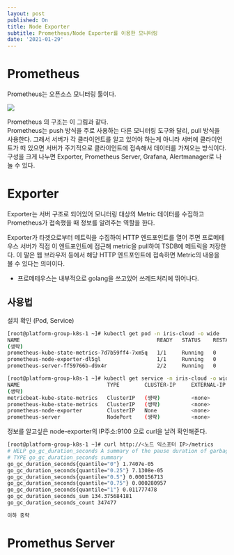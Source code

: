 ```yaml
---
layout: post
published: On
title: Node Exporter
subtitle: Prometheus/Node Exporter를 이용한 모니터링
date: '2021-01-29'
---
```


# Prometheus
Prometheus는 오픈소스 모니터링 툴이다.

<img src="https://miro.medium.com/max/1400/0*_EqEmeXfdivLrtTu.png">


Prometheus 의 구조는 이 그림과 같다. <br>
Prometheus는 push 방식을 주로 사용하는 다른 모니터링 도구와 달리, pull 방식을 사용한다. 그래서 서버가 각 클라이언트를 알고 있어야 하는게 아니라 서버에 클라이언트가 떠 있으면 서버가 주기적으로 클라이언트에 접속해서 데이터를 가져오는 방식이다. <br>
구성을 크게 나누면 Exporter, Prometheus Server, Grafana, Alertmanager로 나눌 수 있다.<br>

# Exporter 
Exporter는 서버 구조로 되어있어 모니터링 대상의 Metric 데이터를 수집하고 Prometheus가 접속했을 때 정보를 알려주는 역할을 한다. <br>

Exporter가 타겟으로부터 메트릭을 수집하여 HTTP 엔드포인트를 열어 주면 프로메테우스 서버가 직접 이 엔트포인트에 접근해 metric을 pull하여 TSDB에 메트릭을 저장한다. 이 말은 웹 브라우저 등에서 해당 HTTP 엔드포인트에 접속하면 Metric의 내용을 볼 수 있다는 의미이다.<br>

+ 프로메테우스는 내부적으로 golang을 쓰고있어 쓰레드처리에 뛰어나다. <br>



## 사용법

설치 확인 (Pod, Service)

```bash
[root@platform-group-k8s-1 ~]# kubectl get pod -n iris-cloud -o wide
NAME                                            READY   STATUS    RESTARTS   AGE    IP                
(생략)
prometheus-kube-state-metrics-7d7b59ff4-7xm5q   1/1     Running   0          17d    10.0.(생략)        
prometheus-node-exporter-dl5gl                  1/1     Running   0          104d   <노트 익스포터 IP>
prometheus-server-ff59766b-d9x4r                2/2     Running   0          17d    10.0.(생략)        

[root@platform-group-k8s-1 ~]# kubectl get service -n iris-cloud -o wide
NAME                            TYPE        CLUSTER-IP     EXTERNAL-IP   PORT(S)               SELECTOR
(생략)
metricbeat-kube-state-metrics   ClusterIP   (생략)          <none>        8080/TCP              app.kubernetes.io/instance=metricbeat,app.kubernetes.io/name=kube-state-metrics
prometheus-kube-state-metrics   ClusterIP   (생략)          <none>        8080/TCP              app.kubernetes.io/instance=prometheus,app.kubernetes.io/name=kube-state-metrics
prometheus-node-exporter        ClusterIP   None           <none>        9100/TCP              app=prometheus,component=node-exporter,release=prometheus
prometheus-server               NodePort    (생략)          <none>        80:32021/TCP          app=prometheus,component=server,release=prometheus
```


정보를 알고싶은 node-exporter의 IP주소:9100 으로 curl을 날려 확인해준다. 

```bash
[root@platform-group-k8s-1 ~]# curl http://<노드 익스포터 IP>/metrics
# HELP go_gc_duration_seconds A summary of the pause duration of garbage collection cycles.
# TYPE go_gc_duration_seconds summary
go_gc_duration_seconds{quantile="0"} 1.7407e-05
go_gc_duration_seconds{quantile="0.25"} 7.1308e-05
go_gc_duration_seconds{quantile="0.5"} 0.000156713
go_gc_duration_seconds{quantile="0.75"} 0.000280957
go_gc_duration_seconds{quantile="1"} 0.011777478
go_gc_duration_seconds_sum 134.375684181
go_gc_duration_seconds_count 347477

이하 중략
```


# Promethus Server






